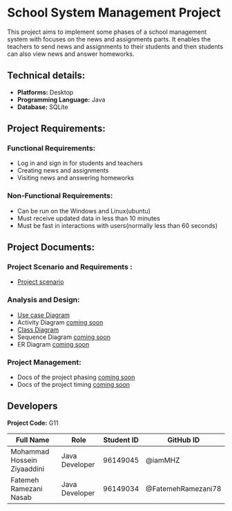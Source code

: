 # School System Management Project

This project aims to implement some phases of a school management system with focuses on the news and assignments parts.
It enables the teachers to send news and assignments to their students and then students can also view news and answer
homeworks.

## Technical details:

+ **Platforms:** Desktop
+ **Programming Language:** Java
+ **Database:** SQLite

## Project Requirements:

### Functional Requirements:

+ Log in and sign in for students and teachers
+ Creating news and assignments
+ Visiting news and answering homeworks

### Non-Functional Requirements:

+ Can be run on the Windows and Linux(ubuntu)
+ Must receive updated data in less than 10 minutes
+ Must be fast in interactions with users(normally less than 60 seconds)

## Project Documents:

### Project Scenario and Requirements :

+ [Project scenario](/documentation/scenarios/SCENARIO.md)

### Analysis and Design:

+ [Use case Diagram](documentation/use%20case%20diagram/)
+ Activity Diagram [coming soon](#)
+ [Class Diagram](documentation/class%20diagram/)
+ Sequence Diagram [coming soon](#)
+ ER Diagram [coming soon](#)

### Project Management:

+ Docs of the project phasing [coming soon](#)
+ Docs of the project timing [coming soon](#)

## Developers

**Project Code:** G11

| Full Name| Role | Student ID | GitHub ID |
| ------------- | ------------- | ------------- | ------------- |
| Mohammad Hossein Ziyaaddini | Java Developer  | 96149045  | @iamMHZ |
| Fatemeh Ramezani Nasab | Java Developer  | 96149034  | @FatemehRamezani78 |
